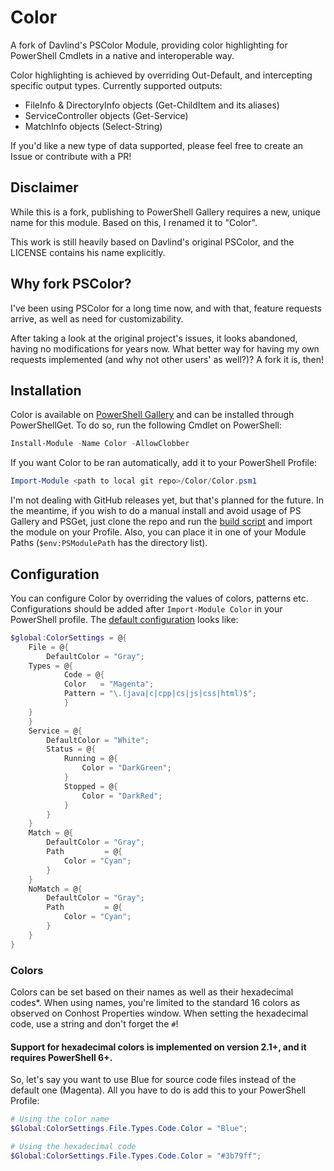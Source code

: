 Color
=======

A fork of Davlind's PSColor Module, providing color highlighting for PowerShell Cmdlets in a native and interoperable way.

Color highlighting is achieved by overriding Out-Default, and intercepting specific output types. Currently supported outputs:

* FileInfo & DirectoryInfo objects (Get-ChildItem and its aliases)
* ServiceController objects (Get-Service)
* MatchInfo objects (Select-String)

If you'd like a new type of data supported, please feel free to create an Issue or contribute with a PR!

## Disclaimer

While this is a fork, publishing to PowerShell Gallery requires a new, unique name for this module. Based on this, I renamed it to "Color".

This work is still heavily based on Davlind's original PSColor, and the LICENSE contains his name explicitly.

## Why fork PSColor?

I've been using PSColor for a long time now, and with that, feature requests arrive, as well as need for customizability.

After taking a look at the original project's issues, it looks abandoned, having no modifications for years now. What better way for having my own requests implemented (and why not other users' as well?)? A fork it is, then!

## Installation

Color is available on [PowerShell Gallery](https://www.powershellgallery.com/packages/Color) and can be installed through PowerShellGet. To do so, run the following Cmdlet on PowerShell:

```powershell
Install-Module -Name Color -AllowClobber
```

If you want Color to be ran automatically, add it to your PowerShell Profile:

```powershell
Import-Module <path to local git repo>/Color/Color.psm1
```

I'm not dealing with GitHub releases yet, but that's planned for the future. In the meantime, if you wish to do a manual install and avoid usage of PS Gallery and PSGet, just clone the repo and run the [build script](tools/build.ps1) and import the module on your Profile. Also, you can place it in one of your Module Paths (`$env:PSModulePath` has the directory list).

## Configuration

You can configure Color by overriding the values of colors, patterns etc. Configurations should be added after `Import-Module Color` in your PowerShell profile. The [default configuration](src/config/Default.ps1) looks like:

```powershell
$global:ColorSettings = @{
    File = @{
        DefaultColor = "Gray";
	Types = @{
            Code = @{
	        Color   = "Magenta";
	        Pattern = "\.(java|c|cpp|cs|js|css|html)$";
            }
	}
    }
    Service = @{
        DefaultColor = "White";
        Status = @{
            Running = @{
                Color = "DarkGreen";
            }
            Stopped = @{
                Color = "DarkRed";
            }
        }
    }
    Match = @{
        DefaultColor = "Gray";
        Path         = @{
            Color = "Cyan";
        }
    }
    NoMatch = @{
        DefaultColor = "Gray";
        Path         = @{
            Color = "Cyan";
        }
    }
}
```

### Colors

Colors can be set based on their names as well as their hexadecimal codes*. When using names, you're limited to the standard 16 colors as observed on Conhost Properties window. When setting the hexadecimal code, use a string and don't forget the `#`!

#### Support for hexadecimal colors is implemented on version 2.1+, and it requires PowerShell 6+.

So, let's say you want to use Blue for source code files instead of the default one (Magenta). All you have to do is add this to your PowerShell Profile:

```powershell
# Using the color name
$Global:ColorSettings.File.Types.Code.Color = "Blue";

# Using the hexadecimal code
$Global:ColorSettings.File.Types.Code.Color = "#3b79ff";
```
